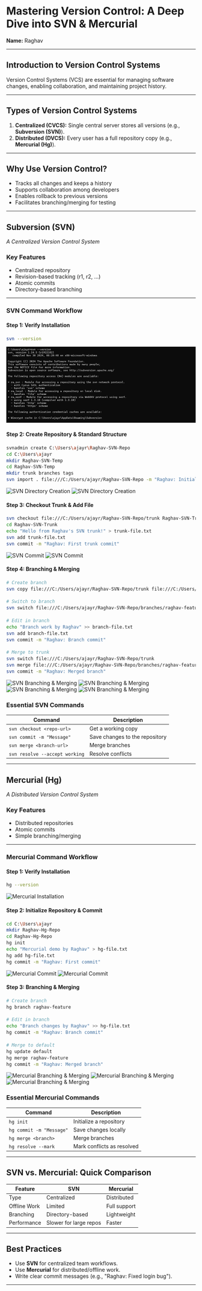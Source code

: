 # Mastering Version Control: A Deep Dive into SVN & Mercurial

**Name:** Raghav

---

## Introduction to Version Control Systems

Version Control Systems (VCS) are essential for managing software changes, enabling collaboration, and maintaining project history.

---

## Types of Version Control Systems

1. **Centralized (CVCS):** Single central server stores all versions (e.g., **Subversion (SVN)**).
2. **Distributed (DVCS):** Every user has a full repository copy (e.g., **Mercurial (Hg)**).

---

## Why Use Version Control?

-   Tracks all changes and keeps a history
-   Supports collaboration among developers
-   Enables rollback to previous versions
-   Facilitates branching/merging for testing

---

## Subversion (SVN)

_A Centralized Version Control System_

### Key Features

-   Centralized repository
-   Revision-based tracking (r1, r2, ...)
-   Atomic commits
-   Directory-based branching

---

### SVN Command Workflow

#### Step 1: Verify Installation

```bash
svn --version
```

![SVN Installation](https://raw.githubusercontent.com/git-raghav/SVN-Hg-Demo/main/images/image1.png)

#### Step 2: Create Repository & Standard Structure

```bash
svnadmin create C:\Users\ajayr\Raghav-SVN-Repo
cd C:\Users\ajayr
mkdir Raghav-SVN-Temp
cd Raghav-SVN-Temp
mkdir trunk branches tags
svn import . file:///C:/Users/ajayr/Raghav-SVN-Repo -m "Raghav: Initial structure"
```

![SVN Directory Creation](/SVN-Hg-Demo/images/image2.png)
![SVN Directory Creation](/SVN-Hg-Demo/images/image3.png)

#### Step 3: Checkout Trunk & Add File

```bash
svn checkout file:///C:/Users/ajayr/Raghav-SVN-Repo/trunk Raghav-SVN-Trunk
cd Raghav-SVN-Trunk
echo "Hello from Raghav's SVN trunk!" > trunk-file.txt
svn add trunk-file.txt
svn commit -m "Raghav: First trunk commit"
```

![SVN Commit](/SVN-Hg-Demo/images/image4.png)
![SVN Commit](/SVN-Hg-Demo/images/image5.png)

#### Step 4: Branching & Merging

```bash
# Create branch
svn copy file:///C:/Users/ajayr/Raghav-SVN-Repo/trunk file:///C:/Users/ajayr/Raghav-SVN-Repo/branches/raghav-feature -m "Raghav: Feature branch"

# Switch to branch
svn switch file:///C:/Users/ajayr/Raghav-SVN-Repo/branches/raghav-feature

# Edit in branch
echo "Branch work by Raghav" >> branch-file.txt
svn add branch-file.txt
svn commit -m "Raghav: Branch commit"

# Merge to trunk
svn switch file:///C:/Users/ajayr/Raghav-SVN-Repo/trunk
svn merge file:///C:/Users/ajayr/Raghav-SVN-Repo/branches/raghav-feature
svn commit -m "Raghav: Merged branch"
```

![SVN Branching & Merging](/SVN-Hg-Demo/images/image6.png)
![SVN Branching & Merging](/SVN-Hg-Demo/images/image7.png)
![SVN Branching & Merging](/SVN-Hg-Demo/images/image8.png)
![SVN Branching & Merging](/SVN-Hg-Demo/images/image9.png)

### Essential SVN Commands

| Command                        | Description                    |
| ------------------------------ | ------------------------------ |
| `svn checkout <repo-url>`      | Get a working copy             |
| `svn commit -m "Message"`      | Save changes to the repository |
| `svn merge <branch-url>`       | Merge branches                 |
| `svn resolve --accept working` | Resolve conflicts              |

---

## Mercurial (Hg)

_A Distributed Version Control System_

### Key Features

-   Distributed repositories
-   Atomic commits
-   Simple branching/merging

---

### Mercurial Command Workflow

#### Step 1: Verify Installation

```bash
hg --version
```

![Mercurial Installation](/SVN-Hg-Demo/images/image10.png)

#### Step 2: Initialize Repository & Commit

```bash
cd C:\Users\ajayr
mkdir Raghav-Hg-Repo
cd Raghav-Hg-Repo
hg init
echo "Mercurial demo by Raghav" > hg-file.txt
hg add hg-file.txt
hg commit -m "Raghav: First commit"
```

![Mercurial Commit](/SVN-Hg-Demo/images/image11.png)
![Mercurial Commit](/SVN-Hg-Demo/images/image12.png)

#### Step 3: Branching & Merging

```bash
# Create branch
hg branch raghav-feature

# Edit in branch
echo "Branch changes by Raghav" >> hg-file.txt
hg commit -m "Raghav: Branch commit"

# Merge to default
hg update default
hg merge raghav-feature
hg commit -m "Raghav: Merged branch"
```

![Mercurial Branching & Merging](/SVN-Hg-Demo/images/image13.png)
![Mercurial Branching & Merging](/SVN-Hg-Demo/images/image14.png)
![Mercurial Branching & Merging](/SVN-Hg-Demo/images/image15.png)

### Essential Mercurial Commands

| Command                  | Description                |
| ------------------------ | -------------------------- |
| `hg init`                | Initialize a repository    |
| `hg commit -m "Message"` | Save changes locally       |
| `hg merge <branch>`      | Merge branches             |
| `hg resolve --mark`      | Mark conflicts as resolved |

---

## SVN vs. Mercurial: Quick Comparison

| Feature      | SVN                    | Mercurial    |
| ------------ | ---------------------- | ------------ |
| Type         | Centralized            | Distributed  |
| Offline Work | Limited                | Full support |
| Branching    | Directory-based        | Lightweight  |
| Performance  | Slower for large repos | Faster       |

---

## Best Practices

-   Use **SVN** for centralized team workflows.
-   Use **Mercurial** for distributed/offline work.
-   Write clear commit messages (e.g., "Raghav: Fixed login bug").

---
